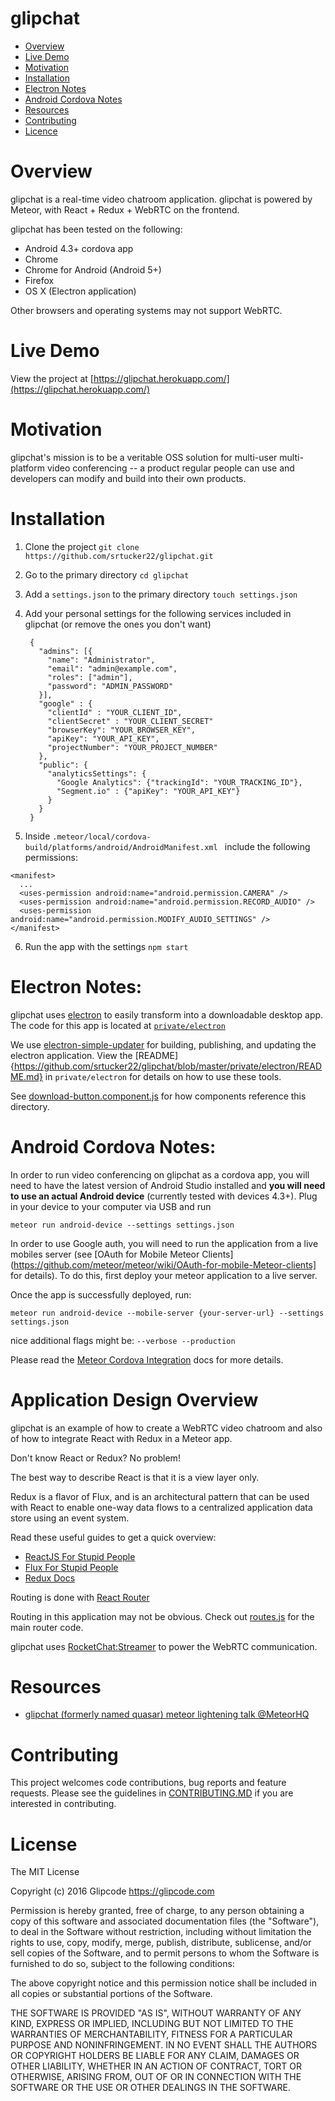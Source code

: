 # glipchat

* [Overview](#overview)
* [Live Demo](#live-demo)
* [Motivation](#motivation)
* [Installation](#installation)
* [Electron Notes](#electron-notes)
* [Android Cordova Notes](#android-cordova-notes)
* [Resources](#resources)
* [Contributing](#contributing)
* [Licence](#licence)

# Overview
glipchat is a real-time video chatroom application. glipchat is powered by Meteor, with React + Redux + WebRTC on the frontend.

glipchat has been tested on the following:
- Android 4.3+ cordova app
- Chrome
- Chrome for Android (Android 5+)
- Firefox
- OS X (Electron application)

Other browsers and operating systems may not support WebRTC.

# Live Demo
View the project at [https://glipchat.herokuapp.com/](https://glipchat.herokuapp.com/)

# Motivation
glipchat's mission is to be a veritable OSS solution for multi-user multi-platform video conferencing -- a product regular people can use and developers can modify and build into their own products.

# Installation
1. Clone the project `git clone https://github.com/srtucker22/glipchat.git`
2. Go to the primary directory `cd glipchat`
3. Add a `settings.json` to the primary directory `touch settings.json`
4. Add your personal settings for the following services included in glipchat (or remove the ones you don't want)

        {
          "admins": [{
            "name": "Administrator",
            "email": "admin@example.com",
            "roles": ["admin"],
            "password": "ADMIN_PASSWORD"
          }],
          "google" : {
            "clientId" : "YOUR_CLIENT_ID",
            "clientSecret" : "YOUR_CLIENT_SECRET"
            "browserKey": "YOUR_BROWSER_KEY",
            "apiKey": "YOUR_API_KEY",
            "projectNumber": "YOUR_PROJECT_NUMBER"
          },
          "public": {
            "analyticsSettings": {
              "Google Analytics": {"trackingId": "YOUR_TRACKING_ID"},
              "Segment.io" : {"apiKey": "YOUR_API_KEY"}
            }
          }
        }

5. Inside `.meteor/local/cordova-build/platforms/android/AndroidManifest.xml ` include the following permissions:

```
<manifest>
  ...
  <uses-permission android:name="android.permission.CAMERA" />
  <uses-permission android:name="android.permission.RECORD_AUDIO" />
  <uses-permission android:name="android.permission.MODIFY_AUDIO_SETTINGS" />
</manifest>
```

6. Run the app with the settings `npm start`

# Electron Notes:
glipchat uses [electron](https://github.com/electron) to easily transform into a downloadable desktop app. The code for this app is located at [`private/electron`](https://github.com/srtucker22/glipchat/blob/master/private/electron)

We use [electron-simple-updater](https://github.com/megahertz/electron-simple-updater) for building, publishing, and updating the electron application. View the [README]{https://github.com/srtucker22/glipchat/blob/master/private/electron/README.md} in `private/electron` for details on how to use these tools.

See [download-button.component.js](https://github.com/srtucker22/glipchat/blob/master/client/components/modules/download-button.component.jsx#L57) for how components reference this directory.

# Android Cordova Notes:
In order to run video conferencing on glipchat as a cordova app, you will need to have the latest version of Android Studio installed and **you will need to use an actual Android device** (currently tested with devices 4.3+). Plug in your device to your computer via USB and run

`meteor run android-device --settings settings.json`

In order to use Google auth, you will need to run the application from a live mobiles server (see [OAuth for Mobile Meteor Clients](https://github.com/meteor/meteor/wiki/OAuth-for-mobile-Meteor-clients] for details). To do this, first deploy your meteor application to a live server.

Once the app is successfully deployed, run:

`meteor run android-device --mobile-server {your-server-url} --settings settings.json`

nice additional flags might be:
`--verbose
--production`

Please read the [Meteor Cordova Integration](https://github.com/meteor/meteor/wiki/Meteor-Cordova-integration) docs for more details.

# Application Design Overview
glipchat is an example of how to create a WebRTC video chatroom and also of how to integrate React with Redux in a Meteor app.

Don't know React or Redux? No problem!

The best way to describe React is that it is a view layer only.

Redux is a flavor of Flux, and is an architectural pattern that can be used with React to enable one-way data flows to a centralized application data store using an event system.

Read these useful guides to get a quick overview:
- [ReactJS For Stupid People](http://blog.andrewray.me/reactjs-for-stupid-people/)
- [Flux For Stupid People](http://blog.andrewray.me/flux-for-stupid-people/)
- [Redux Docs](http://redux.js.org/)

Routing is done with [React Router](https://github.com/rackt/react-router)

Routing in this application may not be obvious.
Check out [routes.js](https://github.com/srtucker22/glipchat/blob/master/client/routes.jsx) for the main router code.

glipchat uses [RocketChat:Streamer](https://github.com/RocketChat/meteor-streamer) to power the WebRTC communication.

# Resources
- [glipchat (formerly named quasar) meteor lightening talk @MeteorHQ ](https://youtu.be/C0S_QCb6HSM)

# Contributing
This project welcomes code contributions, bug reports and feature requests. Please see the guidelines in [CONTRIBUTING.MD](CONTRIBUTING.MD) if you are interested in contributing.

# License
The MIT License

Copyright (c) 2016 Glipcode https://glipcode.com

Permission is hereby granted, free of charge, to any person obtaining a copy
of this software and associated documentation files (the "Software"), to deal
in the Software without restriction, including without limitation the rights
to use, copy, modify, merge, publish, distribute, sublicense, and/or sell
copies of the Software, and to permit persons to whom the Software is
furnished to do so, subject to the following conditions:

The above copyright notice and this permission notice shall be included in
all copies or substantial portions of the Software.

THE SOFTWARE IS PROVIDED "AS IS", WITHOUT WARRANTY OF ANY KIND, EXPRESS OR
IMPLIED, INCLUDING BUT NOT LIMITED TO THE WARRANTIES OF MERCHANTABILITY,
FITNESS FOR A PARTICULAR PURPOSE AND NONINFRINGEMENT. IN NO EVENT SHALL THE
AUTHORS OR COPYRIGHT HOLDERS BE LIABLE FOR ANY CLAIM, DAMAGES OR OTHER
LIABILITY, WHETHER IN AN ACTION OF CONTRACT, TORT OR OTHERWISE, ARISING FROM,
OUT OF OR IN CONNECTION WITH THE SOFTWARE OR THE USE OR OTHER DEALINGS IN
THE SOFTWARE.
